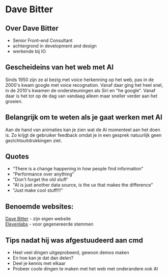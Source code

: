 # Dave Bitter
## Over Dave Bitter
* Senior Front-end Consultant
* achtergrond in development and design
* werkende bij IO

## Gescheideins van het web met AI
Sinds 1950 zijn ze al bezig met voice herkenning op het web, pas in de 2000's kwam google met voice recognation. Vanaf daar ging het heel snel, in de 2010's kwamen de ondersteuningen als Siri en "he google". Vanaf daar is het tot op de dag van vandaag alleen maar sneller verder aan het groeien.

## Belangrijk om te weten als je gaat werken met AI
Aan de hand van animaties kan je zien wat de AI momenteel aan het doen is. Zo krijgt de gebruiker feedback omdat je in een gesprek natuurlijk geen gezichtsuitdrukkingen ziet. 

## Quotes
* “There is a change happening in how people find information”
* “Performance over anything”  
*  "Don't forget the old stuff'
* "AI is just another data source, is the ux that makes the difference"
* "Just make cool stuff!!!"

## Benoemde websites:
[Dave Bitter](https://www.davebitter.com/) - zijn eigen website <br>
[Elevenlabs](https://elevenlabs.io/)  -  voor gegenereerde stemmen

## Tips nadat hij was afgestuudeerd aan cmd
-	Heel veel dingen uitgeprobeerd, gewoon demos maken
-	En hoe kan je dat dan delen?
-	Deel je kennis met elkaar
-	Probeer coole dingen te maken met het web met onderandere ook AI
